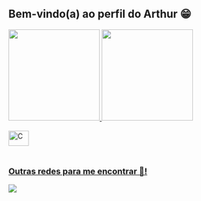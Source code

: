 ## Bem-vindo(a) ao perfil do Arthur 😁

 <div>
   <a href="https://github.com/arthur-hj">
   <img height="180em" src="https://github-readme-stats.vercel.app/api?username=arthur-hj&show_icons=true&theme=radical&include_all_commits=true&count_private=true"/>
   <img height="180em" src="https://github-readme-stats.vercel.app/api/top-langs/?username=arthur-hj&layout=compact&langs_count=6&theme=radical"/>
</div>
    
<div style="display: inline_block"><br>
  <img align="center" alt="C" height="30" width="40" src="https://cdn.jsdelivr.net/gh/devicons/devicon/icons/c/c-original.svg" />
</div>
<br>
 
### Outras redes para me encontrar 🌳!
 
<div> 
 
  <a href="https://www.instagram.com/arthur_hj.cp/" target="_blank"><img src="https://img.shields.io/badge/-Instagram-%23E4405F?style=for-the-badge&logo=instagram&logoColor=white" target="_blank"></a>
</div>
